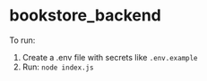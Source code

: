 # bookstore_backend

To run:
1. Create a .env file with secrets like `.env.example`
2. Run: `node index.js`